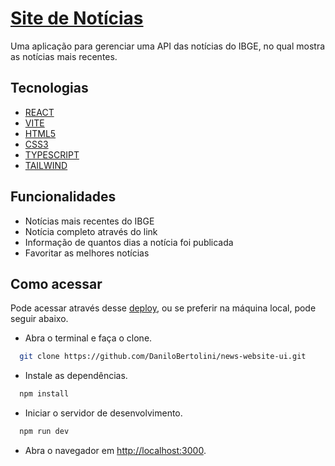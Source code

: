 # [Site de Notícias](https://danilobertolini.github.io/news-website-ui/)

Uma aplicação para gerenciar uma API das notícias do IBGE, no qual mostra as notícias mais recentes. 

## Tecnologias

- [REACT](https://react.dev/)
- [VITE](https://vitejs.dev/)
- [HTML5](https://developer.mozilla.org/en-US/docs/Web/HTML)
- [CSS3](https://developer.mozilla.org/en-US/docs/Web/CSS)
- [TYPESCRIPT](https://www.typescriptlang.org/)
- [TAILWIND](https://tailwindcss.com/)

## Funcionalidades

- Notícias mais recentes do IBGE
- Notícia completo através do link
- Informação de quantos dias a notícia foi publicada
- Favoritar as melhores notícias

## Como acessar
  Pode acessar através desse [deploy](https://danilobertolini.github.io/news-website-ui/), ou se preferir na máquina local, pode seguir abaixo.
  - Abra o terminal e faça o clone.
  ```bash
    git clone https://github.com/DaniloBertolini/news-website-ui.git
  ```
  - Instale as dependências.
  ```bash
    npm install
  ```
  - Iniciar o servidor de desenvolvimento.
  ```bash
    npm run dev
  ```
  - Abra o navegador em [http://localhost:3000](http://localhost:3000).
